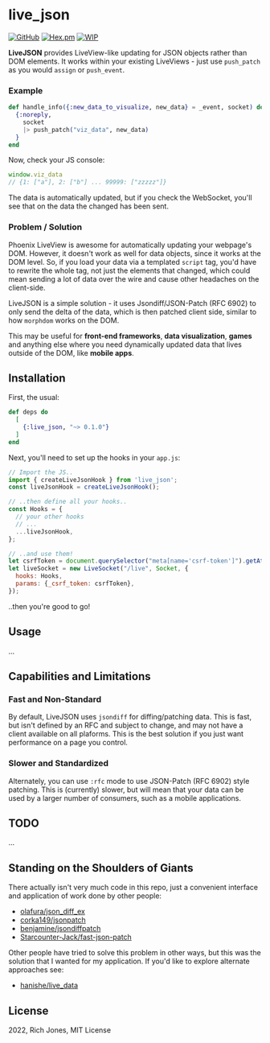 # live_json
[![GitHub](https://img.shields.io/github/stars/Miserlou/live_json?style=social)](https://github.com/Miserlou/live_json)
[![Hex.pm](https://img.shields.io/hexpm/v/live_json.svg)](https://hex.pm/packages/live_json)
[![WIP](https://img.shields.io/badge/status-WIP-red)](https://github.com/Miserlou/live_json)

**LiveJSON** provides LiveView-like updating for JSON objects rather than DOM elements. It works within your existing LiveViews - just use `push_patch` as you would `assign` or `push_event`. 

### Example

```elixir
def handle_info({:new_data_to_visualize, new_data} = _event, socket) do
  {:noreply, 
    socket
    |> push_patch("viz_data", new_data)
  }
end
```

Now, check your JS console:
```javascript
window.viz_data
// {1: ["a"], 2: ["b"] ... 99999: ["zzzzz"]}
```

The data is automatically updated, but if you check the WebSocket, you'll see that on the data the changed has been sent.

### Problem / Solution

Phoenix LiveView is awesome for automatically updating your webpage's DOM. However, it doesn't work as well for data objects, since it works at the DOM level. So, if you load your data via a templated `script` tag, you'd have to rewrite the whole tag, not just the elements that changed, which could mean sending a lot of data over the wire and cause other headaches on the client-side.

LiveJSON is a simple solution - it uses Jsondiff/JSON-Patch (RFC 6902) to only send the delta of the data, which is then patched client side, similar to how `morphdom` works on the DOM.

This may be useful for **front-end frameworks**, **data visualization**, **games** and anything else where you need dynamically updated data that lives outside of the DOM, like **mobile apps**.

## Installation

First, the usual:

```elixir
def deps do
  [
    {:live_json, "~> 0.1.0"}
  ]
end
```

Next, you'll need to set up the hooks in your `app.js`:

```javascript
// Import the JS..
import { createLiveJsonHook } from 'live_json';
const liveJsonHook = createLiveJsonHook();

// ..then define all your hooks..
const Hooks = {
  // your other hooks
  // ...
  ...liveJsonHook,
};

// ..and use them!
let csrfToken = document.querySelector("meta[name='csrf-token']").getAttribute("content")
let liveSocket = new LiveSocket("/live", Socket, {
  hooks: Hooks,
  params: {_csrf_token: csrfToken},
});
```

..then you're good to go!

## Usage
...

## Capabilities and Limitations

### Fast and Non-Standard

By default, LiveJSON uses `jsondiff` for diffing/patching data. This is fast, but isn't defined by an RFC and subject to change, and may not have a client available on all plaforms. This is the best solution if you just want performance on a page you control.

### Slower and Standardized

Alternately, you can use `:rfc` mode to use JSON-Patch (RFC 6902) style patching. This is (currently) slower, but will mean that your data can be used by a larger number of consumers, such as a mobile applications.

## TODO
...

## Standing on the Shoulders of Giants

There actually isn't very much code in this repo, just a convenient interface and application of work done by other people:

 * [olafura/json_diff_ex](https://github.com/olafura/json_diff_ex )
 * [corka149/jsonpatch](https://github.com/corka149/jsonpatch)
 * [benjamine/jsondiffpatch](https://github.com/benjamine/jsondiffpatch)
 * [Starcounter-Jack/fast-json-patch](https://github.com/Starcounter-Jack/JSON-Patch)

Other people have tried to solve this problem in other ways, but this was the solution that I wanted for my application. If you'd like to explore alternate approaches see:

 * [hanishe/live_data](https://github.com/hansihe/live_data)

## License

2022, Rich Jones, MIT License